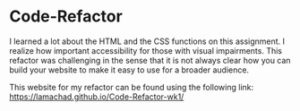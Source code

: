 # Code-Refactor
I learned a lot about the HTML and the CSS functions on this assignment. I realize how important accessibility for those with visual impairments. This refactor was challenging in the sense that it is not always clear how you can build your website to make it easy to use for a broader audience. 

This website for my refactor can be found using the following link: https://lamachad.github.io/Code-Refactor-wk1/

